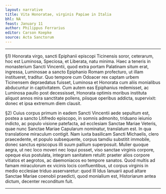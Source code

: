 ```yaml
---
layout: narrative
title: Vita Honoratae, virginis Papiae in Italia
bhl: NA
feast: January 11
author: Philippus Ferrarius
editor: Carson Koepke
source: Acta Sanctorum
---
```


---

§1) Honorata virgo, sancti Epiphanii episcopi Ticinensis soror, ceterarum, hoc est Luminosa, Speciosa, et Liberata, natu minima. Haec a teneris in monasterium Sancti Vincentii, quod extra portam Palatinam situm erat, ingressa, Luminosae a sancto Epiphanio Romam profecturo, ut illam institueret, traditur. Quo tempore cum Odoacer rex captam urbem Ticinensem depraedatus fuisset, Luminosa et Honorata cum aliis monialibus abducuntur in captivitatem. Cum autem eas Epiphanius redemisset, ac Luminosa paullo post decessisset, Honorata optimis moribus instituta aliquot annos mira sanctitate pollens, piisque operibus addicta, supervixit: donec et ipsa extremum diem clausit. 

§2) Cuius corpus primum in eadem Sancti Vincentii aede sepultum est, postea a sancto Litifredo episcopo, in somnis admonito, triduano ieiunio indicto, ac populo visione patefacta, ad ecclesiam Sanctae Mariae Veteris, quae nunc Sanctae Mariae Capularum nominatur, translatum est. In qua translatione miraculum contigit. Nam iuxta basilicam Sancti Michaelis, clero praecedente, et populo subsequente, corpus tamdiu substitit immobile, donec sanctus episcopus illi suum pallium superposuit. Mulier quoque aegra, ut nec loco moveri nec loqui posset, viso sanctae virginis corpore, opeque eius postulata, integram sanitatem retulit: praeter alios corpore vitiatos et aegrotos, ac daemoniacos eo tempore sanatos. Quod multis ad famam miraculorum ex vicinis locis confluentibus, ut corpus virginis in medio ecclesiae triduo asservaretur: quod III Idus Ianuarii apud altare Sanctae Mariae coenobii praedicti, quod monialium est, Historiarum antea dictum, decenter reconditum fuit.

---
